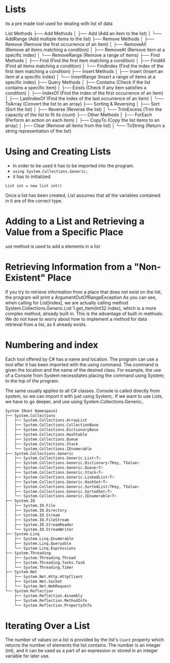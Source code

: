 # Lists 

its a  pre made tool used for dealing with list of data 

List<T> Methods
├── Add Methods
│   ├── Add (Add an item to the list)
│   └── AddRange (Add multiple items to the list)
├── Remove Methods
│   ├── Remove (Remove the first occurrence of an item)
│   ├── RemoveAll (Remove all items matching a condition)
│   ├── RemoveAt (Remove item at a specific index)
│   └── RemoveRange (Remove a range of items)
├── Find Methods
│   ├── Find (Find the first item matching a condition)
│   ├── FindAll (Find all items matching a condition)
│   └── FindIndex (Find the index of the first item matching a condition)
├── Insert Methods
│   ├── Insert (Insert an item at a specific index)
│   └── InsertRange (Insert a range of items at a specific index)
├── Query Methods
│   ├── Contains (Check if the list contains a specific item)
│   ├── Exists (Check if any item satisfies a condition)
│   ├── IndexOf (Find the index of the first occurrence of an item)
│   ├── LastIndexOf (Find the index of the last occurrence of an item)
│   └── ToArray (Convert the list to an array)
├── Sorting & Reversing
│   ├── Sort (Sort the list)
│   ├── Reverse (Reverse the list)
│   └── TrimExcess (Trim the capacity of the list to fit its count)
├── Other Methods
│   ├── ForEach (Perform an action on each item)
│   ├── CopyTo (Copy the list items to an array)
│   ├── Clear (Remove all items from the list)
│   └── ToString (Return a string representation of the list)


# Using and Creating Lists

* In order to be used it has to be imported into the program.
* `using System.Collections.Generic;`
* it has to initialized 

`List int = new list int()`

Once a list has been created, List assumes that all the variables contained in it are of the correct type.

# Adding to a List and Retrieving a Value from a Specific Place

`add` method is used to add a elements in  a list 


# Retrieving Information from a "Non-Existent" Place

If you try to retrieve information from a place that does not exist on the list, the program will print a ArgumentOutOfRangeException
As you can see, when calling for List[index], we are actually calling method System.Collections.Generic.List`1.get_Item(Int32 index), which is a more complex method, already built in. This is the advantage of built-in methods: We do not have to worry about how to implement a method for data retrieval from a list, as it already exists.

# Numbering and index

Each tool offered by C# has a name and location. The program can use a tool after it has been imported with the using command. The command is given the location and the name of the desired class. For example, the use of a Console from System necessitates placing the command using System; to the top of the program.

The same usually applies to all C# classes. Console is called directly from system, so we can import it with just using System;. If we want to use Lists, we have to go deeper, and use using System.Collections.Generic;.

```bash
System (Root Namespace)
├── System.Collections
│   ├── System.Collections.ArrayList
│   ├── System.Collections.CollectionBase
│   ├── System.Collections.DictionaryBase
│   ├── System.Collections.Hashtable
│   ├── System.Collections.Queue
│   ├── System.Collections.Stack
│   └── System.Collections.IEnumerable
├── System.Collections.Generic
│   ├── System.Collections.Generic.List<T>
│   ├── System.Collections.Generic.Dictionary<TKey, TValue>
│   ├── System.Collections.Generic.Queue<T>
│   ├── System.Collections.Generic.Stack<T>
│   ├── System.Collections.Generic.LinkedList<T>
│   ├── System.Collections.Generic.HashSet<T>
│   ├── System.Collections.Generic.SortedList<TKey, TValue>
│   ├── System.Collections.Generic.SortedSet<T>
│   └── System.Collections.Generic.IEnumerable<T>
├── System.IO
│   ├── System.IO.File
│   ├── System.IO.Directory
│   ├── System.IO.Stream
│   ├── System.IO.FileStream
│   ├── System.IO.StreamReader
│   └── System.IO.StreamWriter
├── System.Linq
│   ├── System.Linq.Enumerable
│   ├── System.Linq.Queryable
│   └── System.Linq.Expressions
├── System.Threading
│   ├── System.Threading.Thread
│   ├── System.Threading.Tasks.Task
│   └── System.Threading.Timer
├── System.Net
│   ├── System.Net.Http.HttpClient
│   ├── System.Net.Socket
│   └── System.Net.WebRequest
└── System.Reflection
    ├── System.Reflection.Assembly
    ├── System.Reflection.MethodInfo
    └── System.Reflection.PropertyInfo
```

# Iterating Over a List

The number of values on a list is provided by the list's `Count` property which returns the number of elements the list contains. The number is an integer (int), and it can be used as a part of an expression or stored in an integer variable for later use.

